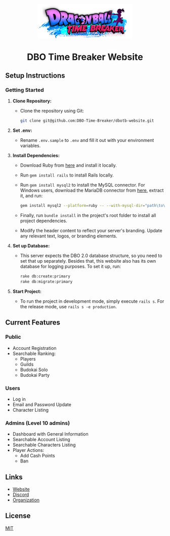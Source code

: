 <p align="center">
  <a href="https://dbotimebreaker.com/">
    <img width="300" alt="DBOTB" src="app/assets/images/logo.png">
  </a>
</p>

<h1 align="center">DBO Time Breaker Website</h1>

## Setup Instructions

### Getting Started

1. **Clone Repository:**

   - Clone the repository using Git:

     ```bash
     git clone git@github.com:DBO-Time-Breaker/dbotb-website.git
     ```

2. **Set .env:**

   - Rename `.env.sample` to `.env` and fill it out with your environment variables.

3. **Install Dependencies:**

   - Download Ruby from [here](https://www.ruby-lang.org/en/downloads/) and install it locally.
   - Run `gem install rails` to install Rails locally.
   - Run `gem install mysql2` to install the MySQL connector. For Windows users, download the MariaDB connector from [here](https://mega.nz/file/MsIWASrC#ZwzhlaTPtTk1I8b6sjuJiz4GsE3yn-B9_qQTydMr0EA), extract it, and run:

     ```bash
     gem install mysql2 --platform=ruby -- --with-mysql-dir="path\to\mariadb-connector-c-3.2.7-src"
     ```

   - Finally, run `bundle install` in the project's root folder to install all project dependencies.
   - Modify the header content to reflect your server's branding. Update any relevant text, logos, or branding elements.

4. **Set up Database:**

   - This server expects the DBO 2.0 database structure, so you need to set that up separately. Besides that, this website also has its own database for logging purposes. To set it up, run:

     ```bash
     rake db:create:primary
     rake db:migrate:primary
     ```

5. **Start Project:**

   - To run the project in development mode, simply execute `rails s`. For the release mode, use `rails s -e production`.

## Current Features

### Public

- Account Registration
- Searchable Ranking:
  - Players
  - Guilds
  - Budokai Solo
  - Budokai Party

### Users

- Log in
- Email and Password Update
- Character Listing

### Admins (Level 10 admins)

- Dashboard with General Information
- Searchable Account Listing
- Searchable Characters Listing
- Player Actions:
  - Add Cash Points
  - Ban

## Links

- [Website](https://dbotimebreaker.com/)
- [Discord](https://discord.gg/CAgQSfB3Zm)
- [Organization](https://github.com/DBO-Time-Breaker)

## License

[MIT](LICENSE)
